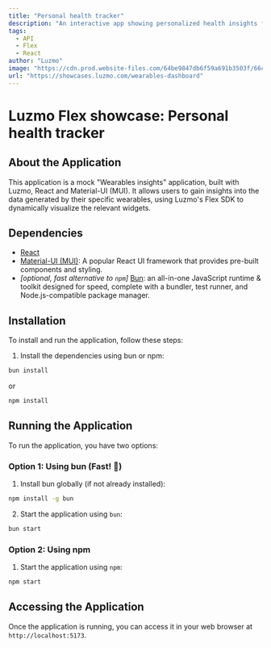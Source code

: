 ```yaml
---
title: "Personal health tracker"
description: "An interactive app showing personalized health insights for different users."
tags:
  - API
  - Flex
  - React
author: "Luzmo"
image: "https://cdn.prod.website-files.com/64be9847db6f59a691b3503f/66cf414014a4d42e3957cf87_wearables-dashboard.png"
url: "https://showcases.luzmo.com/wearables-dashboard"
---
```


# Luzmo Flex showcase: Personal health tracker

## About the Application

This application is a mock "Wearables insights" application, built with Luzmo, React and Material-UI (MUI). It allows users to gain insights into the data generated by their specific wearables, using Luzmo's Flex SDK to dynamically visualize the relevant widgets.

## Dependencies

- [React](https://react.dev/)
- [Material-UI (MUI)](https://mui.com/material-ui/getting-started/): A popular React UI framework that provides pre-built components and styling.
- _\[optional, fast alternative to `npm`\]_ [Bun](https://bun.sh/): an all-in-one JavaScript runtime & toolkit designed for speed, complete with a bundler, test runner, and Node.js-compatible package manager.

## Installation

To install and run the application, follow these steps:

1. Install the dependencies using bun or npm:

```bash
bun install
```

or

```bash
npm install
```

## Running the Application

To run the application, you have two options:

### Option 1: Using bun (Fast! 🚀)

1. Install bun globally (if not already installed):

```bash
npm install -g bun
```

2. Start the application using `bun`:

```bash
bun start
```

### Option 2: Using npm

1. Start the application using `npm`:

```bash
npm start
```

## Accessing the Application

Once the application is running, you can access it in your web browser at `http://localhost:5173`.
